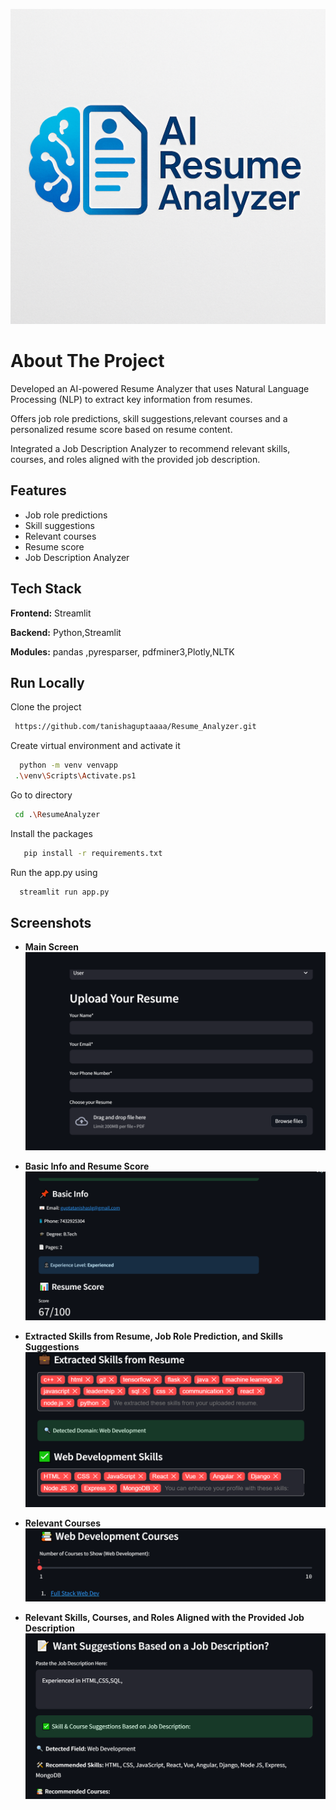 
![Logo](https://github.com/tanishaguptaaaa/Resume_Analyzer/blob/main/Logo/RESUM.png?raw=true)



# About The Project


 Developed an AI-powered Resume Analyzer that uses Natural Language Processing (NLP) to extract key 
information from resumes.


 Offers job role predictions, skill suggestions,relevant courses and a personalized resume score based on resume content.

 Integrated a Job Description Analyzer to recommend relevant skills, courses, and roles aligned with the 
provided job description.


## Features

- Job role predictions
- Skill suggestions
- Relevant courses
- Resume score
- Job Description Analyzer


## Tech Stack

**Frontend:** Streamlit

**Backend:** Python,Streamlit

**Modules:** pandas ,pyresparser,
pdfminer3,Plotly,NLTK



## Run Locally

Clone the project

```bash
 https://github.com/tanishaguptaaaa/Resume_Analyzer.git
```

Create  virtual environment and activate it 

```bash
  python -m venv venvapp
 .\venv\Scripts\Activate.ps1
```

Go to directory 

```bash
 cd .\ResumeAnalyzer
```
Install the packages

```bash
   pip install -r requirements.txt
```
Run the app.py using
```bash
  streamlit run app.py
```


## Screenshots
- **Main Screen**  
  ![App Screenshot](https://github.com/tanishaguptaaaa/Resume_Analyzer/blob/main/Logo/image1.png?raw=true)

- **Basic Info and Resume Score**  
  ![App Screenshot](https://github.com/tanishaguptaaaa/Resume_Analyzer/blob/main/Logo/image2.png?raw=true)

- **Extracted Skills from Resume, Job Role Prediction, and Skills Suggestions**  
  ![App Screenshot](https://github.com/tanishaguptaaaa/Resume_Analyzer/blob/main/Logo/image3.png?raw=true)

- **Relevant Courses**  
  ![App Screenshot](https://github.com/tanishaguptaaaa/Resume_Analyzer/blob/main/Logo/image4.png?raw=true)

- **Relevant Skills, Courses, and Roles Aligned with the Provided Job Description**  
  ![App Screenshot](https://github.com/tanishaguptaaaa/Resume_Analyzer/blob/main/Logo/image5.png?raw=true)


